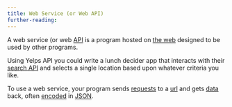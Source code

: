 ```yaml
---
title: Web Service (or Web API)
further-reading:
---
```

A web service (or web [API](/api) is a program hosted on [the web](/web) designed to be used by other programs.

Using Yelps API you could write a lunch decider app that interacts with their [search API](http://www.yelp.com/developers/documentation/v2/search_api) and selects a single location based upon whatever criteria you like.

To use a web service, your program sends [requests](/request) to a
[url](/url-uniform-resource-locator) and gets [data](/data) back, often
[encoded](/encoding-and-decoding) in [JSON](/json-javascript-object-notation).
